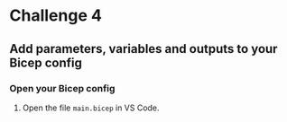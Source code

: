 # Challenge 4

## Add parameters, variables and outputs to your Bicep config

### Open your Bicep config

1. Open the file ```main.bicep``` in VS Code.